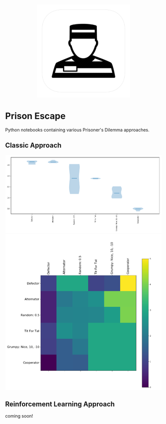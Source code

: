 <h3 align="center">
  <img src="assets/prison_escape_icon_web.png" width="300">
</h3>

# Prison Escape

Python notebooks containing various Prisoner's Dilemma approaches.

## Classic Approach

<img src="output/classic_tournament_results.png">

<img src="output/classic_tournament_payoffs.png">

## Reinforcement Learning Approach
coming soon!

